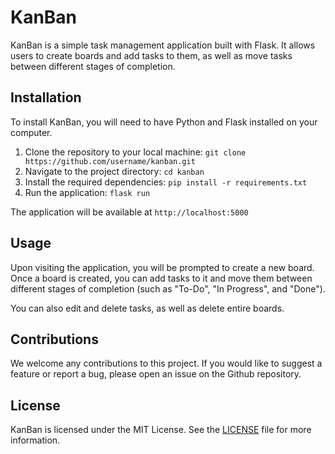 # KanBan

KanBan is a simple task management application built with Flask. It allows users to create boards and add tasks to them, as well as move tasks between different stages of completion.

## Installation

To install KanBan, you will need to have Python and Flask installed on your computer.

1.  Clone the repository to your local machine: `git clone https://github.com/username/kanban.git`
2.  Navigate to the project directory: `cd kanban`
3.  Install the required dependencies: `pip install -r requirements.txt`
4.  Run the application: `flask run`

The application will be available at `http://localhost:5000`

## Usage

Upon visiting the application, you will be prompted to create a new board. Once a board is created, you can add tasks to it and move them between different stages of completion (such as "To-Do", "In Progress", and "Done").

You can also edit and delete tasks, as well as delete entire boards.

## Contributions

We welcome any contributions to this project. If you would like to suggest a feature or report a bug, please open an issue on the Github repository.

## License

KanBan is licensed under the MIT License. See the [LICENSE](https://chat.openai.com/LICENSE) file for more information.
